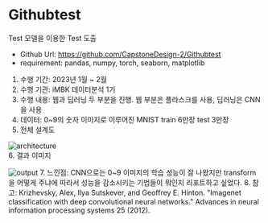 # Githubtest
 
Test 모델을 이용한 Test 도출
- Github Url: https://github.com/CapstoneDesign-2/Githubtest
- requirement: pandas, numpy, torch, seaborn, matplotlib
1. 수행 기간: 2023년 1월 ~ 2월
2. 수행 기관: iMBK 데이터분석 1기
3. 수행 내용: 웹과 딥러닝 두 부분을 진행. 웹 부분은 플라스크를 사용, 딥러닝은 CNN을 사용
4. 데이터: 0~9의 숫자 이미지로 이루어진 MNIST train 6만장 test 3만장
5. 전체 설계도

![architecture](https://github.com/user-attachments/assets/8bbce2cf-9910-40d9-997c-c162af11c947)   
6. 결과 이미지

![output](https://github.com/user-attachments/assets/8176b31f-0c29-4301-96c8-63216516bd15)
7. 느낀점: CNN으로는 0~9 이미지의 학습 성능이 잘 나왔지만 transform을 어떻게 주냐에 따라서 성능을 감소시키는 기법들이 뭐인지 리포트하고 싶었다.
8. 참고: Krizhevsky, Alex, Ilya Sutskever, and Geoffrey E. Hinton. "Imagenet classification with deep convolutional neural networks." Advances in neural information processing systems 25 (2012).

